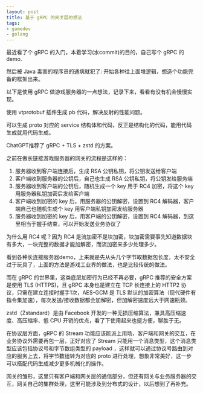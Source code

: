 ```yaml
---
layout: post
title: 基于 gRPC 的网关层的想法
tags: 
- gamedev
- golang
---  
```


最近看了个 gRPC 的入门，本着学习(水commit)的目的，自己写个 gRPC 的 demo.

然后被 Java 毒害的程序员的通病就犯了: 开始各种往上面堆逻辑，想造个功能完备的框架出来。

以下是使用 gRPC 做游戏服务器的一点想法，记录下来，看看有没有机会慢慢实现。

使用 vtprotobuf 插件生成 pb 代码，解决反射的性能问题。

可以生成 proto 对应的 service 结构体和代码，反正是结构化的代码，能用代码生成就用代码生成。

ChatGPT推荐了 gRPC + TLS + zstd 的方案。

之前在做长链接游戏服务器的网关的流程是这样的：
1. 服务器收到客户端连接后，生成 RSA 公钥私钥，将公钥发送给客户端
2. 客户端收到服务器的公钥后，自己也生成 RSA 公钥私钥，将公钥发给服务端
3. 服务器收到客户端的公钥后，随机生成一个 key 用于 RC4 加密，将这个 key 用服务器私钥加密后发给客户端
4. 客户端收到加密的 key 后，用服务器的公钥解密，设置到 RC4 解码器，客户端自己也随机生成个 key 用客户端私钥加密发给服务器
5. 服务器收到加密的 key 后，用客户端的公钥解密，设置到 RC4 解码器，到这里相当于握手结束，可以开始发送业务协议了

为什么用 RC4 呢？因为 RC4 是流加密不是块加密，块加密需要事先知道数据块有多大，一块完整的数据才能加解密，而流加密来多少处理多少。

看到各种长连接服务器demo，上来就是先从头几个字节取数据包长度，太不安全过于玩具了，上面的方法是游戏工业界的做法，也是比较传统的做法。

而在 gRPC 的世界里，这类底层加密行为已经不再必要，gRPC 推荐的安全方案是使用 TLS (HTTPS)，且 gRPC 本身也是建立在 TCP 长连接上的 HTTP2 协议，只需在建立连接时握手1次，AES-GCM 是 TLS 默认的加密算法（现代硬件有指令集加速），每次发送/接收数据都会加解密，但加解密速度远大于网速瓶颈。

zstd（Zstandard）是由 Facebook 开发的一种无损压缩算法，兼具高压缩速度、高压缩率、低 CPU 开销的优点，看了下使用起来也挺方便，聊胜于无。

在协议层方面，gRPC 的 Stream 功能应该能派上用场，客户端和网关的交互，在业务协议外需要再包一层，正好对应了 Stream 只能用一个消息类型，这个消息类型应该包括协议号和字节数组类型的 payload ，这样就可以通过协议号路由到对应的服务上去，将字节数组转为对应的 proto 进行处理，想象非常美好，这一步可以搭配代码生成减少更多机械化的操作。

网关的雏形，这里只有客户端和网关层的通信部分，但还有网关与业务服务器的交互，网关自己的集群处理，这里可能涉及到分布式的设计，以后想到了再补充。
